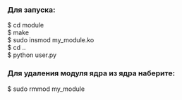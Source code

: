 ### Для запуска:

$ cd module  
$ make  
$ sudo insmod my_module.ko  
$ cd ..  
$ python user.py  


### Для удаления модуля ядра из ядра наберите:  
$ sudo rmmod my_module
